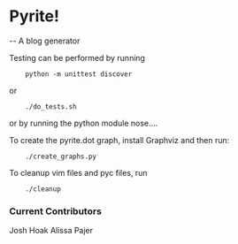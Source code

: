 
# Pyrite!

-- A blog generator 


Testing can be performed by running 

        python -m unittest discover
        
or

        ./do_tests.sh

or by running the python module nose....

To create the pyrite.dot graph, install Graphviz and then run:
        
        ./create_graphs.py

To cleanup vim files and pyc files, run
    
        ./cleanup

### Current Contributors 
Josh Hoak
Alissa Pajer 
